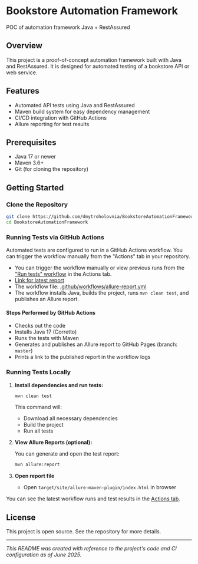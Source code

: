 # Bookstore Automation Framework

POC of automation framework Java + RestAssured

## Overview

This project is a proof-of-concept automation framework built with Java and RestAssured. It is designed for automated testing of a bookstore API or web service.

## Features

- Automated API tests using Java and RestAssured
- Maven build system for easy dependency management
- CI/CD integration with GitHub Actions
- Allure reporting for test results

## Prerequisites

- Java 17 or newer
- Maven 3.6+
- Git (for cloning the repository)

## Getting Started

### Clone the Repository

```bash
git clone https://github.com/dmytroholovnia/BookstoreAutomationFramework.git
cd BookstoreAutomationFramework
```

### Running Tests via GitHub Actions

Automated tests are configured to run in a GitHub Actions workflow. You can trigger the workflow manually from the "Actions" tab in your repository.

- You can trigger the workflow manually or view previous runs from the ["Run tests" workflow](https://github.com/dmytroholovnia/BookstoreAutomationFramework/actions/workflows/allure-report.yml) in the Actions tab.
- [Link for latest report](https://dmytroholovnia.github.io/BookstoreAutomationFramework/)
- The workflow file: [.github/workflows/allure-report.yml](.github/workflows/allure-report.yml)
- The workflow installs Java, builds the project, runs `mvn clean test`, and publishes an Allure report.

#### Steps Performed by GitHub Actions

- Checks out the code
- Installs Java 17 (Corretto)
- Runs the tests with Maven
- Generates and publishes an Allure report to GitHub Pages (branch: `master`)
- Prints a link to the published report in the workflow logs

### Running Tests Locally

1. **Install dependencies and run tests:**

   ```bash
   mvn clean test
   ```

   This command will:
    - Download all necessary dependencies
    - Build the project
    - Run all tests

2. **View Allure Reports (optional):**

   You can generate and open the test report:

   ```bash
   mvn allure:report
   ```
3. **Open report file**

    - Open `target/site/allure-maven-plugin/index.html` in browser
    
You can see the latest workflow runs and test results in the [Actions tab](https://github.com/dmytroholovnia/BookstoreAutomationFramework/actions).

## License

This project is open source. See the repository for more details.

---

_This README was created with reference to the project's code and CI configuration as of June 2025._